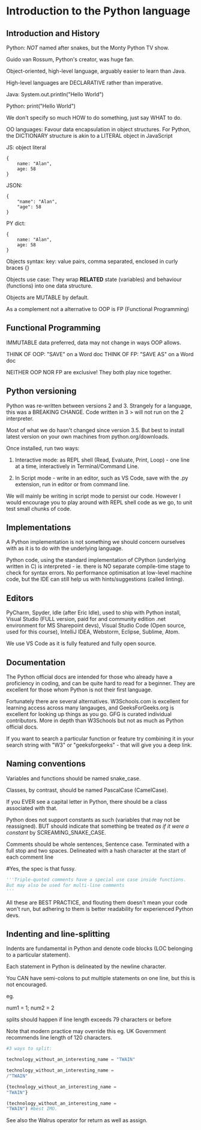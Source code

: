 # Introduction to the Python language

## Introduction and History

Python: _NOT_ named after snakes, but the Monty Python TV show.

Guido van Rossum, Python's creator, was huge fan.

Object-oriented, high-level language, arguably easier to learn than Java.

High-level languages are DECLARATIVE rather than imperative.

Java:
System.out.println("Hello World")

Python:
print("Hello World")

We don't specify so much HOW to do something, just say WHAT to do.

OO languages:
Favour data encapsulation in object structures. For Python, the DICTIONARY structure is akin to a LITERAL object in JavaScript

JS: object literal

    {
        name: "Alan",
        age: 58
    }

JSON:

    {
        "name": "Alan",
        "age": 58
    }

PY dict:

    {
        name: "Alan",
        age: 58
    }

Objects syntax: key: value pairs, comma separated, enclosed in curly braces {}

Objects use case: They wrap **RELATED** state (variables) and behaviour (functions) into one data structure.

Objects are MUTABLE by default.

As a complement not a alternative to OOP is FP (Functional Programming)

## Functional Programming

IMMUTABLE data preferred, data may not change in ways OOP allows.

THINK OF OOP: "SAVE" on a Word doc
THINK OF FP: "SAVE AS" on a Word doc

NEITHER OOP NOR FP are exclusive! They both play nice together.

## Python versioning

Python was re-written between versions 2 and 3. Strangely for a language, this was a BREAKING CHANGE. Code written in 3 > will not run on the 2 interpreter.

Most of what we do hasn't changed since version 3.5. But best to install latest version on your own machines from python.org/downloads.

Once installed, run two ways:

1. Interactive mode: as REPL shell (Read, Evaluate, Print, Loop) - one line at a time, interactively in Terminal/Command Line.

2. In Script mode - write in an editor, such as VS Code, save with the .py extension, run in editor or from command line.

We will mainly be writing in script mode to persist our code. However I would encourage you to play around with REPL shell code as we go, to unit test small chunks of code.

## Implementations

A Python implementation is not something we should concern ourselves with as it is to do with the underlying language.

Python code, using the standard implementation of CPython (underlying written in C) is interpreted - ie. there is NO separate compile-time stage to check for syntax errors. No performance optimisation at low-level machine code, but the IDE can still help us with hints/suggestions (called linting).

## Editors

PyCharm, Spyder, Idle (after Eric Idle), used to ship with Python install, Visual Studio (FULL version, paid for and community edition .net environment for MS Sharepoint devs), Visual Studio Code (Open source, used for this course), IntelliJ IDEA, Webstorm, Eclipse, Sublime, Atom.

We use VS Code as it is fully featured and fully open source.

## Documentation

The Python official docs are intended for those who already have a proficiency in coding, and can be quite hard to read for a beginner. They are excellent for those whom Python is not their first language.

Fortunately there are several alternatives. W3Schools.com is excellent for learning access across many langauges, and GeeksForGeeks.org is excellent for looking up things as you go. GFG is curated individual contributors. More in depth than W3Schools but not as much as Python official docs.

If you want to search a particular function or feature try combining it in your search string with "W3" or "geeksforgeeks" - that will give you a deep link.

## Naming conventions

Variables and functions should be named snake_case.

Classes, by contrast, should be named PascalCase (CamelCase).

If you EVER see a capital letter in Python, there should be a class associated with that.

Python does not support constants as such (variables that may not be reassigned). BUT should indicate that something be treated _as if it were a constant_ by SCREAMING_SNAKE_CASE.

Comments should be whole sentences, Sentence case. Terminated with a full stop and two spaces. Delineated with a hash character at the start of each comment line

#Yes, the spec is that fussy.

```python
'''Triple-quoted comments have a special use case inside functions.
But may also be used for multi-line comments
'''
```

All these are BEST PRACTICE, and flouting them doesn't mean your code won't run, but adhering to them is better readability for experienced Python devs.

## Indenting and line-splitting

Indents are fundamental in Python and denote code blocks (LOC belonging to a particular statement).

Each statement in Python is delineated by the newline character.

You CAN have semi-colons to put multiple statements on one line, but this is not encouraged.

eg.

num1 = 1; num2 = 2

splits should happen if line length exceeds 79 characters or before

Note that modern practice may override this eg. UK Government recommends line length of 120 characters.

```python
#3 ways to split:

technology_without_an_interesting_name = "TWAIN"

technology_without_an_interesting_name =
/"TWAIN"

{technology_without_an_interesting_name =
"TWAIN"}

(technology_without_an_interesting_name =
"TWAIN") #best IMO.
```

See also the Walrus operator for return as well as assign.
